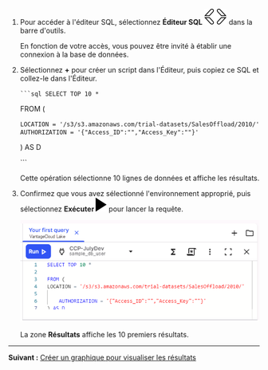 1.  Pour accéder à l'éditeur SQL, sélectionnez **Éditeur SQL** ![Editor icon](Images/cpt1696529045907.svg) dans la barre d'outils.

    En fonction de votre accès, vous pouvez être invité à établir une connexion à la base de données.

2.  Sélectionnez **+** pour créer un script dans l'Éditeur, puis copiez ce SQL et collez-le dans l'Éditeur.

        ```sql SELECT TOP 10 * 

    FROM (

        LOCATION = '/s3/s3.amazonaws.com/trial-datasets/SalesOffload/2010/' AUTHORIZATION = '{"Access_ID":"","Access_Key":""}' 

    ) AS D

    \`\`\`

    Cette opération sélectionne 10 lignes de données et affiche les résultats.

3.  Confirmez que vous avez sélectionné l'environnement approprié, puis sélectionnez **Exécuter ![editor run](Images/sab1591895330300.svg)** pour lancer la requête.

    ![""](Images/tfo1721093532604.png)

    La zone **Résultats** affiche les 10 premiers résultats.

------------------------------------------------------------------------

**Suivant :** [Créer un graphique pour visualiser les résultats](ydj1721092986132.md)

